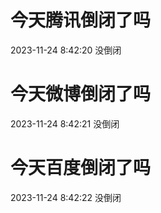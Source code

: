 # 今天腾讯倒闭了吗

2023-11-24 8:42:20 没倒闭

# 今天微博倒闭了吗

2023-11-24 8:42:21 没倒闭

# 今天百度倒闭了吗

2023-11-24 8:42:22 没倒闭

